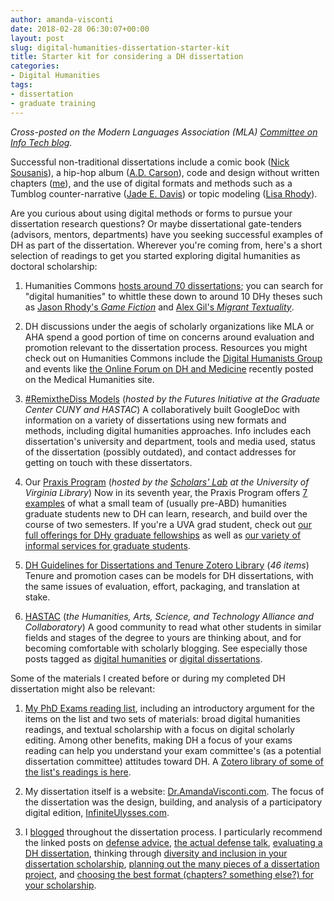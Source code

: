 ```yaml
---
author: amanda-visconti
date: 2018-02-28 06:30:07+00:00
layout: post
slug: digital-humanities-dissertation-starter-kit
title: Starter kit for considering a DH dissertation
categories:
- Digital Humanities
tags:
- dissertation
- graduate training
---
```


_Cross-posted on the Modern Languages Association (MLA) [Committee on Info Tech blog](https://infotech.mla.hcommons.org/2018/digital-humanities-dissertation-starter-kit/)._

Successful non-traditional dissertations include a comic book ([Nick Sousanis](http://spinweaveandcut.com/unflattening/)), a hip-hop album ([A.D. Carson](http://phd.aydeethegreat.com/)), code and design without written chapters ([me](http://dr.amandavisconti.com)), and the use of digital formats and methods such as a Tumblog counter-narrative ([Jade E. Davis](http://vintageblackbeauty.tumblr.com/)) or topic modeling ([Lisa Rhody](http://www.lisarhody.com/revising-ekphrasis/)). 

Are you curious about using digital methods or forms to pursue your dissertation research questions? Or maybe dissertational gate-tenders (advisors, mentors, departments) have you seeking successful examples of DH as part of the dissertation. Wherever you're coming from, here's a short selection of readings to get you started exploring digital humanities as doctoral scholarship:



 	
  1. Humanities Commons [hosts around 70 dissertations](https://hcommons.org/deposits/?facets%5Bgenre_facet%5D%5B%5D=Dissertation); you can search for "digital humanities" to whittle these down to around 10 DHy theses such as [Jason Rhody's _Game Fiction_](https://hcommons.org/deposits/item/hc:11773/) and [Alex Gil's _Migrant Textuality_](https://hcommons.org/deposits/item/mla:61/). 

 	
  2. DH discussions under the aegis of scholarly organizations like MLA or AHA spend a good portion of time on concerns around evaluation and promotion relevant to the dissertation process. Resources you might check out on Humanities Commons include the [Digital Humanists Group](https://hcommons.org/groups/digital-humanists/) and events like [the Online Forum on DH and Medicine](https://medicalhumanities.mla.hcommons.org/2018/02/07/online-forum-digital-humanities-medicine/) recently posted on the Medical Humanities site.

 	
  3. [#RemixtheDiss Models](http://bit.ly/remixthediss-models) (_hosted by the Futures Initiative at the Graduate Center CUNY and HASTAC_) A collaboratively built GoogleDoc with information on a variety of dissertations using new formats and methods, including digital humanities approaches. Info includes each dissertation's university and department, tools and media used, status of the dissertation (possibly outdated), and contact addresses for getting on touch with these dissertators.

 	
  4. Our [Praxis Program](http://praxis.scholarslab.org) (_hosted by the [Scholars' Lab](http://scholarslab.org) at the University of Virginia Library_) Now in its seventh year, the Praxis Program offers [7 examples](http://praxis.scholarslab.org/projects/) of what a small team of (usually pre-ABD) humanities graduate students new to DH can learn, research, and build over the course of two semesters. If you're a UVA grad student, check out [our full offerings for DHy graduate fellowships](http://scholarslab.org/graduate-fellowships/) as well as [our variety of informal services for graduate students](http://scholarslab.org/professional-development/).

 	
  5. [DH Guidelines for Dissertations and Tenure Zotero Library](https://www.zotero.org/amandavisconti/items/collectionKey/V9DA47T7) (_46 items_) Tenure and promotion cases can be models for DH dissertations, with the same issues of evaluation, effort, packaging, and translation at stake.

 	
  6. [HASTAC](https://www.hastac.org/) (_the Humanities, Arts, Science, and Technology Alliance and Collaboratory_) A good community to read what other students in similar fields and stages of the degree to yours are thinking about, and for becoming comfortable with scholarly blogging. See especially those posts tagged as [digital humanities](https://www.hastac.org/explore/humanities-arts-media/digital-humanities) or [digital dissertations](https://www.hastac.org/groups/digital-dissertations).


Some of the materials I created before or during my completed DH dissertation might also be relevant:



 	
  1. [My PhD Exams reading list](http://literaturegeek.com/assets/ExamsSharingCopy.pdf), including an introductory argument for the items on the list and two sets of materials: broad digital humanities readings, and textual scholarship with a focus on digital scholarly editing. Among other benefits, making DH a focus of your exams reading can help you understand your exam committee's (as a potential dissertation committee) attitudes toward DH. A [Zotero library of some of the list's readings is here](https://www.zotero.org/amandavisconti/items/collectionKey/MXZR7HFN).

 	
  2. My dissertation itself is a website: [Dr.AmandaVisconti.com](http://Dr.AmandaVisconti.com). The focus of the dissertation was the design, building, and analysis of a participatory digital edition, [InfiniteUlysses.com](http://InfiniteUlysses.com).

 	
  3. I [blogged](http://literaturegeek.com/tag/dissertation/) throughout the dissertation process. I particularly recommend the linked posts on [defense advice](http://literaturegeek.com/2016/06/14/digital-humanities-dissertation-defense-advice), [the actual defense talk](http://literaturegeek.com/2016/06/20/digital-humanities-dissertation-defense-talk), [evaluating a DH dissertation](http://literaturegeek.com/2014/09/30/evaluating-non-traditional-digital-humanities-dissertations), thinking through [diversity and inclusion in your dissertation scholarship](http://literaturegeek.com/2014/05/27/inclusivityeditioncanon), [planning out the many pieces of a dissertation project](http://literaturegeek.com/2014/04/28/affinitywallarticle), and [choosing the best format (chapters? something else?) for your scholarship](http://literaturegeek.com/2014/04/02/digitaldissformat).


